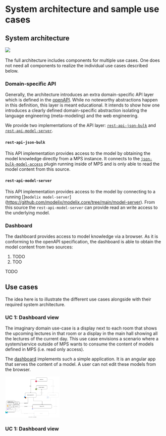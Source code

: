 # System architecture and sample use cases

## System architecture

[<img src="./images/ system-diagram-full.svg" width=35% >](https://app.diagrams.net/#Hmodelix/modelix-samples/main/doc/images/system-diagram-full.svg)


The full architecture includes components for multiple use cases.
One does not need all components to realize the individual use cases described below.


### Domain-specific API

Generally, the architecture introduces an extra domain-specific API layer which is defined in the [openAPI](/openapi).
While no noteworthy abstractions happen in this definition, this layer is meant educational.
It intends to show how one introduces a clearly defined domain-specific abstraction isolating the language engineering (meta-modeling) and the web engineering.


We provide two implementations of the API layer: [`rest-api-json-bulk`](/rest-api-json-bulk) and [`rest-api-model-server`](/rest-api-model-server).

#### `rest-api-json-bulk`

This API implementation provides access to the model by obtaining the model knowledge directly from a MPS instance.
It connects to the [`json-bulk-model-access`](https://github.com/modelix/mps-rest-model-access) plugin running inside of MPS and is only able to read the model content from this source.

#### `rest-api-model-server`

This API implementation provides access to the model by connecting to a running []`modelix model-server`](https://github.com/modelix/modelix.core/tree/main/model-server).
From this source the `rest-api-model-server` can provide read an write access to the underlying model.



### Dashboard

The dashboard provides access to model knowledge via a browser.
As it is conforming to the openAPI specification, the dashboard is able to obtain the model content from two sources:

1. TODO
2. TOO


TODO



## Use cases

The idea here is to illustrate the different use cases alongside with their required system architecture.


### UC 1: Dashboard view

The imaginary domain use-case is a display next to each room that shows the upcoming lectures in that room or a display in the main hall showing all the lectures of the current day.
This use case envisions a scenario where a system/service outside of MPS wants to consume the content of models defined in MPS (i.e. read only access).

The [dashboard](/spa-dashboard-angular) implements such a simple application.
It is an angular app that serves the content of a model.
A user can not edit these models from the browser.


[<img src="./images/uc-1-read-only-dashboard.svg" width=35% >](https://app.diagrams.net/#Hmodelix/modelix-samples/main/doc/images/uc-1-read-only-dashboard.svg)




### UC 1: Dashboard view
